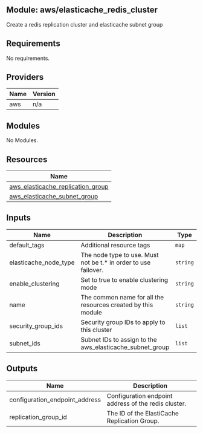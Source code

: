 ## Module: aws/elasticache\_redis\_cluster

Create a redis replication cluster and elasticache subnet group

## Requirements

No requirements.

## Providers

| Name | Version |
|------|---------|
| aws | n/a |

## Modules

No Modules.

## Resources

| Name |
|------|
| [aws_elasticache_replication_group](https://registry.terraform.io/providers/hashicorp/aws/latest/docs/resources/elasticache_replication_group) |
| [aws_elasticache_subnet_group](https://registry.terraform.io/providers/hashicorp/aws/latest/docs/resources/elasticache_subnet_group) |

## Inputs

| Name | Description | Type | Default | Required |
|------|-------------|------|---------|:--------:|
| default\_tags | Additional resource tags | `map` | `{}` | no |
| elasticache\_node\_type | The node type to use. Must not be t.* in order to use failover. | `string` | `"cache.m3.medium"` | no |
| enable\_clustering | Set to true to enable clustering mode | `string` | `true` | no |
| name | The common name for all the resources created by this module | `string` | n/a | yes |
| security\_group\_ids | Security group IDs to apply to this cluster | `list` | n/a | yes |
| subnet\_ids | Subnet IDs to assign to the aws\_elasticache\_subnet\_group | `list` | n/a | yes |

## Outputs

| Name | Description |
|------|-------------|
| configuration\_endpoint\_address | Configuration endpoint address of the redis cluster. |
| replication\_group\_id | The ID of the ElastiCache Replication Group. |

